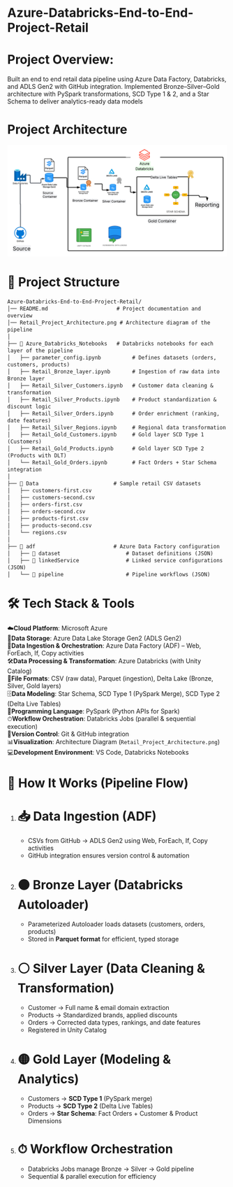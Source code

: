 # Azure-Databricks-End-to-End-Project-Retail

# Project Overview:

Built an end to end retail data pipeline using Azure Data Factory, Databricks, and ADLS Gen2 with GitHub integration. Implemented Bronze–Silver–Gold architecture with PySpark transformations, SCD Type 1 & 2, and a Star Schema to deliver analytics-ready data models

# Project Architecture
![Architecture Diagram](Retail_Project_Architecture.png)


# 📂 Project Structure

```
Azure-Databricks-End-to-End-Project-Retail/
│── README.md                      # Project documentation and overview
│── Retail_Project_Architecture.png # Architecture diagram of the pipeline
│
├── 📂 Azure_Databricks_Notebooks   # Databricks notebooks for each layer of the pipeline
│   ├── parameter_config.ipynb          # Defines datasets (orders, customers, products)
│   ├── Retail_Bronze_layer.ipynb       # Ingestion of raw data into Bronze layer
│   ├── Retail_Silver_Customers.ipynb   # Customer data cleaning & transformation
│   ├── Retail_Silver_Products.ipynb    # Product standardization & discount logic
│   ├── Retail_Silver_Orders.ipynb      # Order enrichment (ranking, date features)
│   ├── Retail_Silver_Regions.ipynb     # Regional data transformation
│   ├── Retail_Gold_Customers.ipynb     # Gold layer SCD Type 1 (Customers)
│   ├── Retail_Gold_Products.ipynb      # Gold layer SCD Type 2 (Products with DLT)
│   └── Retail_Gold_Orders.ipynb        # Fact Orders + Star Schema integration
│
├── 📂 Data                        # Sample retail CSV datasets
│   ├── customers-first.csv
│   ├── customers-second.csv
│   ├── orders-first.csv
│   ├── orders-second.csv
│   ├── products-first.csv
│   ├── products-second.csv
│   └── regions.csv
│
├── 📂 adf                         # Azure Data Factory configuration
│   ├── 📂 dataset                     # Dataset definitions (JSON)
│   ├── 📂 linkedService               # Linked service configurations (JSON)
│   └── 📂 pipeline                    # Pipeline workflows (JSON)
```


# 🛠 Tech Stack & Tools

☁️**Cloud Platform**: Microsoft Azure  
💾**Data Storage**: Azure Data Lake Storage Gen2 (ADLS Gen2)  
🔄**Data Ingestion & Orchestration**: Azure Data Factory (ADF) – Web, ForEach, If, Copy activities  
🛠**Data Processing & Transformation**: Azure Databricks (with Unity Catalog)  
📂**File Formats**: CSV (raw data), Parquet (ingestion), Delta Lake (Bronze, Silver, Gold layers)  
🗄**Data Modeling**: Star Schema, SCD Type 1 (PySpark Merge), SCD Type 2 (Delta Live Tables)  
🐍**Programming Language**: PySpark (Python APIs for Spark)  
⏱**Workflow Orchestration**: Databricks Jobs (parallel & sequential execution)  
🔧**Version Control**: Git & GitHub integration  
📊**Visualization**: Architecture Diagram (`Retail_Project_Architecture.png`)  
💻**Development Environment**: VS Code, Databricks Notebooks  


# 🔄 How It Works (Pipeline Flow)

1. # 📥 Data Ingestion (ADF)  
   - CSVs from GitHub → ADLS Gen2 using Web, ForEach, If, Copy activities  
   - GitHub integration ensures version control & automation  

2. # 🟤 Bronze Layer (Databricks Autoloader)
   - Parameterized Autoloader loads datasets (customers, orders, products)  
   - Stored in **Parquet format** for efficient, typed storage  

3. # ⚪ Silver Layer (Data Cleaning & Transformation)
   - Customer → Full name & email domain extraction  
   - Products → Standardized brands, applied discounts  
   - Orders → Corrected data types, rankings, and date features  
   - Registered in Unity Catalog  

4. # 🟡 Gold Layer (Modeling & Analytics)
   - Customers → **SCD Type 1** (PySpark merge)  
   - Products → **SCD Type 2** (Delta Live Tables)  
   - Orders → **Star Schema**: Fact Orders + Customer & Product Dimensions  

5. # ⏱ Workflow Orchestration
   - Databricks Jobs manage Bronze → Silver → Gold pipeline  
   - Sequential & parallel execution for efficiency  











